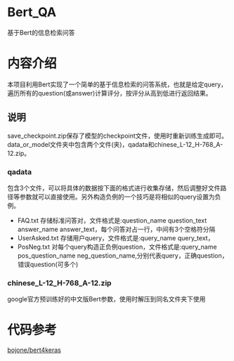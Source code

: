 # Bert_QA
基于Bert的信息检索问答

# 内容介绍
本项目利用Bert实现了一个简单的基于信息检索的问答系统，也就是给定query，遍历所有的question(或answer)计算评分，按评分从高到低进行返回结果。

## 说明
save_checkpoint.zip保存了模型的checkpoint文件，使用时重新训练生成即可。data_or_model文件夹中包含两个文件(夹)，qadata和chinese_L-12_H-768_A-12.zip。

### qadata
包含3个文件，可以将具体的数据按下面的格式进行收集存储，然后调整好文件路径等参数就可以直接使用。另外构造负例的一个技巧是将相似的query设置为负例。
- FAQ.txt
存储标准问答对，文件格式是:question_name question_text answer_name answer_text，每个问答对占一行，中间有3个空格符分隔
- UserAsked.txt
存储用户query，文件格式是:query_name query_text，
- PosNeg.txt
对每个query构造正负例question，文件格式是:query_name pos_question_name neg_question_name,分别代表query，正确question，错误question(可多个)

### chinese_L-12_H-768_A-12.zip
google官方预训练好的中文版Bert参数，使用时解压到同名文件夹下使用

# 代码参考
[bojone/bert4keras](https://github.com/bojone/bert4keras)
